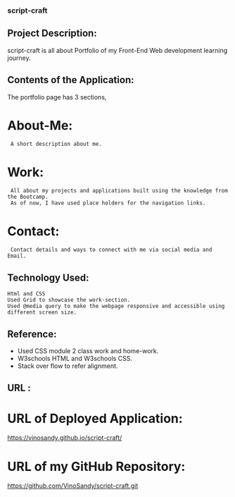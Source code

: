 ### script-craft
## Project Description:
   script-craft is all about Portfolio of my Front-End Web development learning journey.
## Contents of the Application:
   The portfolio page has 3 sections,
   # About-Me: 
     A short description about me.
   # Work:
     All about my projects and applications built using the knowledge from the Bootcamp.
     As of now, I have used place holders for the navigation links.
   # Contact:
     Contact details and ways to connect with me via social media and Email.

 ## Technology Used:
    Html and CSS
    Used Grid to showcase the work-section.
    Used @media query to make the webpage responsive and accessible using different screen size.

## Reference:
   - Used CSS module 2 class work and home-work.
   - W3schools HTML and W3schools CSS.
   - Stack over flow to refer alignment.          
## URL :
   # URL of Deployed Application:
https://vinosandy.github.io/script-craft/

 # URL of my GitHub Repository:
https://github.com/VinoSandy/script-craft.git

